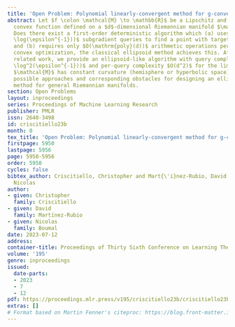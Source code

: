 ```yaml
---
title: 'Open Problem: Polynomial linearly-convergent method for g-convex optimization?'
abstract: Let $f \colon \mathcal{M} \to \mathbb{R}$ be a Lipschitz and geodesically
  convex function defined on a $d$-dimensional Riemannian manifold $\mathcal{M}$.
  Does there exist a first-order deterministic algorithm which (a) uses at most $O(\mathrm{poly}(d)
  \log(\epsilon^{-1}))$ subgradient queries to find a point with target accuracy $\epsilon$,
  and (b) requires only $O(\mathrm{poly}(d))$ arithmetic operations per query? In
  convex optimization, the classical ellipsoid method achieves this. After detailing
  related work, we provide an ellipsoid-like algorithm with query complexity $O(d^2
  \log^2(\epsilon^{-1}))$ and per-query complexity $O(d^2)$ for the limited case where
  $\mathcal{M}$ has constant curvature (hemisphere or hyperbolic space). We then detail
  possible approaches and corresponding obstacles for designing an ellipsoid-like
  method for general Riemannian manifolds.
section: Open Problems
layout: inproceedings
series: Proceedings of Machine Learning Research
publisher: PMLR
issn: 2640-3498
id: criscitiello23b
month: 0
tex_title: 'Open Problem: Polynomial linearly-convergent method for g-convex optimization?'
firstpage: 5950
lastpage: 5956
page: 5950-5956
order: 5950
cycles: false
bibtex_author: Criscitiello, Christopher and Mart{\'i}nez-Rubio, David and Boumal,
  Nicolas
author:
- given: Christopher
  family: Criscitiello
- given: David
  family: Martínez-Rubio
- given: Nicolas
  family: Boumal
date: 2023-07-12
address: 
container-title: Proceedings of Thirty Sixth Conference on Learning Theory
volume: '195'
genre: inproceedings
issued:
  date-parts:
  - 2023
  - 7
  - 12
pdf: https://proceedings.mlr.press/v195/criscitiello23b/criscitiello23b.pdf
extras: []
# Format based on Martin Fenner's citeproc: https://blog.front-matter.io/posts/citeproc-yaml-for-bibliographies/
---
```

